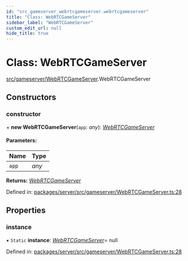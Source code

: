 ```yaml
---
id: "src_gameserver_webrtcgameserver.webrtcgameserver"
title: "Class: WebRTCGameServer"
sidebar_label: "WebRTCGameServer"
custom_edit_url: null
hide_title: true
---
```


# Class: WebRTCGameServer

[src/gameserver/WebRTCGameServer](../modules/src_gameserver_webrtcgameserver.md).WebRTCGameServer

## Constructors

### constructor

\+ **new WebRTCGameServer**(`app`: *any*): [*WebRTCGameServer*](src_gameserver_webrtcgameserver.webrtcgameserver.md)

#### Parameters:

Name | Type |
:------ | :------ |
`app` | *any* |

**Returns:** [*WebRTCGameServer*](src_gameserver_webrtcgameserver.webrtcgameserver.md)

Defined in: [packages/server/src/gameserver/WebRTCGameServer.ts:28](https://github.com/xr3ngine/xr3ngine/blob/66a84a950/packages/server/src/gameserver/WebRTCGameServer.ts#L28)

## Properties

### instance

▪ `Static` **instance**: [*WebRTCGameServer*](src_gameserver_webrtcgameserver.webrtcgameserver.md)= null

Defined in: [packages/server/src/gameserver/WebRTCGameServer.ts:28](https://github.com/xr3ngine/xr3ngine/blob/66a84a950/packages/server/src/gameserver/WebRTCGameServer.ts#L28)
